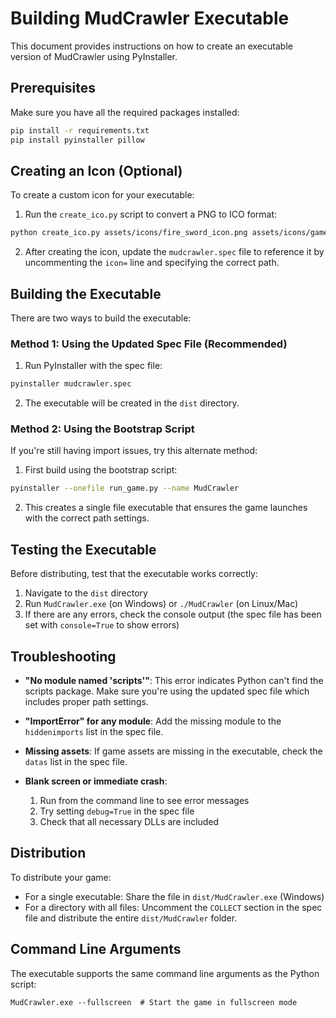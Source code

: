 # Building MudCrawler Executable

This document provides instructions on how to create an executable version of MudCrawler using PyInstaller.

## Prerequisites

Make sure you have all the required packages installed:

```bash
pip install -r requirements.txt
pip install pyinstaller pillow
```

## Creating an Icon (Optional)

To create a custom icon for your executable:

1. Run the `create_ico.py` script to convert a PNG to ICO format:

```bash
python create_ico.py assets/icons/fire_sword_icon.png assets/icons/game_icon.ico
```

2. After creating the icon, update the `mudcrawler.spec` file to reference it by uncommenting the `icon=` line and specifying the correct path.

## Building the Executable

There are two ways to build the executable:

### Method 1: Using the Updated Spec File (Recommended)

1. Run PyInstaller with the spec file:

```bash
pyinstaller mudcrawler.spec
```

2. The executable will be created in the `dist` directory.

### Method 2: Using the Bootstrap Script

If you're still having import issues, try this alternate method:

1. First build using the bootstrap script:

```bash
pyinstaller --onefile run_game.py --name MudCrawler
```

2. This creates a single file executable that ensures the game launches with the correct path settings.

## Testing the Executable

Before distributing, test that the executable works correctly:

1. Navigate to the `dist` directory
2. Run `MudCrawler.exe` (on Windows) or `./MudCrawler` (on Linux/Mac)
3. If there are any errors, check the console output (the spec file has been set with `console=True` to show errors)

## Troubleshooting

- **"No module named 'scripts'"**: This error indicates Python can't find the scripts package. Make sure you're using the updated spec file which includes proper path settings.

- **"ImportError" for any module**: Add the missing module to the `hiddenimports` list in the spec file.

- **Missing assets**: If game assets are missing in the executable, check the `datas` list in the spec file.

- **Blank screen or immediate crash**: 
  1. Run from the command line to see error messages
  2. Try setting `debug=True` in the spec file
  3. Check that all necessary DLLs are included

## Distribution

To distribute your game:

- For a single executable: Share the file in `dist/MudCrawler.exe` (Windows)
- For a directory with all files: Uncomment the `COLLECT` section in the spec file and distribute the entire `dist/MudCrawler` folder.

## Command Line Arguments

The executable supports the same command line arguments as the Python script:

```
MudCrawler.exe --fullscreen  # Start the game in fullscreen mode
``` 